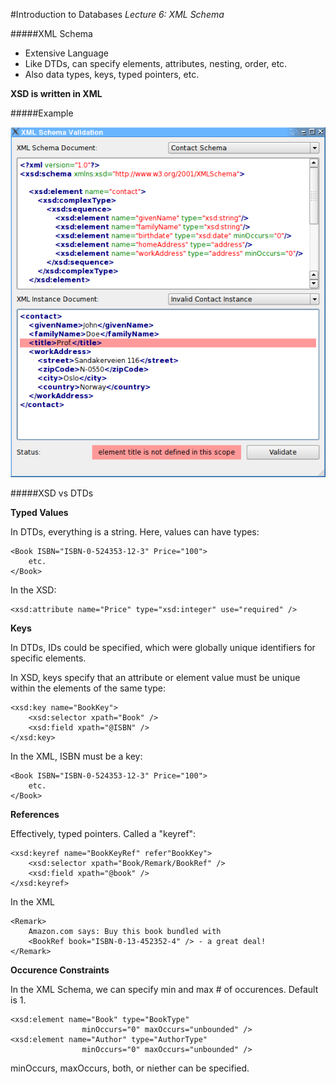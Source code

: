 #Introduction to Databases
_Lecture 6: XML Schema_

#####XML Schema
* Extensive Language
* Like DTDs, can specify elements, attributes, nesting, order, etc.
* Also data types, keys, typed pointers, etc.

__XSD is written in XML__

#####Example

![XML Schema](images/schema-example.png "XML Schema")

#####XSD vs DTDs

__Typed Values__

In DTDs, everything is a string. Here, values can have types:

	<Book ISBN="ISBN-0-524353-12-3" Price="100">
		etc.
	</Book>
		
In the XSD:

	<xsd:attribute name="Price" type="xsd:integer" use="required" />
		

__Keys__

In DTDs, IDs could be specified, which were globally unique identifiers for specific elements.

In XSD, keys specify that an attribute or element value must be unique within the elements of the same type:

	<xsd:key name="BookKey">
		<xsd:selector xpath="Book" />
		<xsd:field xpath="@ISBN" />
	</xsd:key>
	
In the XML, ISBN must be a key:

	<Book ISBN="ISBN-0-524353-12-3" Price="100">
		etc.
	</Book>

__References__

Effectively, typed pointers. Called a "keyref":

	<xsd:keyref name="BookKeyRef" refer"BookKey">
		<xsd:selector xpath="Book/Remark/BookRef" />
		<xsd:field xpath="@book" />
	</xsd:keyref>
	
In the XML

	<Remark>
		Amazon.com says: Buy this book bundled with
		<BookRef book="ISBN-0-13-452352-4" /> - a great deal!
	</Remark>
	
__Occurence Constraints__

In the XML Schema, we can specify min and max # of occurences. Default is 1.

	<xsd:element name="Book" type="BookType"
					minOccurs="0" maxOccurs="unbounded" />
	<xsd:element name="Author" type="AuthorType"
					minOccurs="0" maxOccurs="unbounded" />
					
minOccurs, maxOccurs, both, or niether can be specified.


	